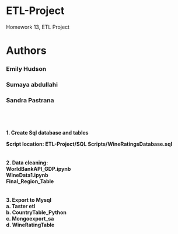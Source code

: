 # ETL-Project
Homework 13, ETL Project
<h1>Authors</h1>
<h3> Emily Hudson</h3>
<h3>	Sumaya abdullahi							</h3>
<h3> Sandra Pastrana</h3>

<br>
<br>
<h4>1.	Create Sql database and tables
  <br>

Script location: ETL-Project/SQL Scripts/WineRatingsDatabase.sql 
<br>
<br>
<br>
2.	Data cleaning:
<br>
WorldBankAPI_GDP.ipynb
<br>
WineData1.ipynb
<br>
Final_Region_Table
<br>
<br>
<br>
3. Export to Mysql
<br>
a.	Taster etl
<br>
b.	CountryTable_Python
<br>
c.	Mongoexport_sa
<br>
d.	WineRatingTable


</h4>
